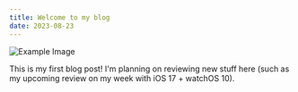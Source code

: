 ```yaml
---
title: Welcome to my blog
date: 2023-08-23
---
```

![Example Image](assets/DSCF2077.JPG)

This is my first blog post! I'm planning on reviewing new stuff here (such as my upcoming review on my week with iOS 17 + watchOS 10).